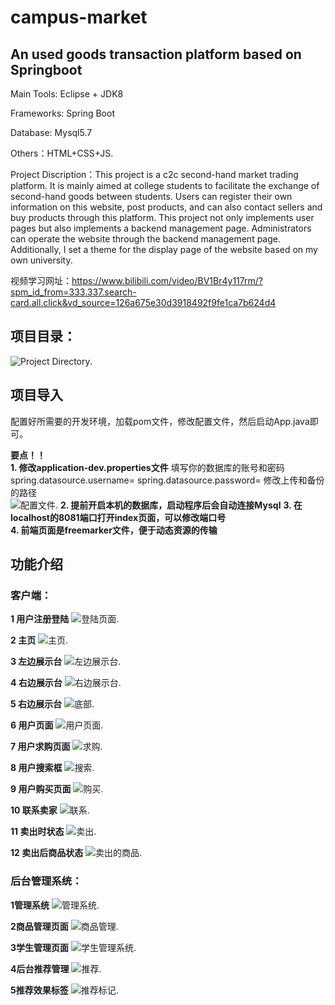 # campus-market
## An used goods transaction platform based on Springboot

Main Tools: Eclipse + JDK8

Frameworks: Spring Boot

Database: Mysql5.7

Others：HTML+CSS+JS. 

Project Discription：This project is a c2c second-hand market trading platform. It is mainly aimed at college students to facilitate the exchange of second-hand goods between students. Users can register their own information on this website, post products, and can also contact sellers and buy products through this platform. This project not only implements user pages but also implements a backend management page. Administrators can operate the website through the backend management page. Additionally, I set a theme for the display page of the website based on my own university.

视频学习网址：https://www.bilibili.com/video/BV1Br4y117rm/?spm_id_from=333.337.search-card.all.click&vd_source=126a675e30d3918492f9fe1ca7b624d4
## 项目目录：  
 ![Project Directory](![目录](https://github.com/JasonZhang0305/Githubimg/blob/main/imgc2c/directory.png).).   
  
## 项目导入
配置好所需要的开发环境，加载pom文件，修改配置文件，然后启动App.java即可。 

**要点！！**  
**1. 修改application-dev.properties文件**
填写你的数据库的账号和密码
spring.datasource.username=
spring.datasource.password=
修改上传和备份的路径      
![配置文件](https://github.com/JasonZhang0305/Githubimg/blob/main/imgc2c/properties.png). 
**2. 提前开启本机的数据库，启动程序后会自动连接Mysql**
**3. 在localhost的8081端口打开index页面，可以修改端口号**  
**4. 前端页面是freemarker文件，便于动态资源的传输**  

## 功能介绍 
### 客户端：
**1 用户注册登陆**
![登陆页面](https://github.com/JasonZhang0305/Githubimg/blob/main/imgc2c/login.png). 

**2 主页**
![主页](https://github.com/JasonZhang0305/Githubimg/blob/main/imgc2c/home.png).  

**3 左边展示台**
![左边展示台](https://github.com/JasonZhang0305/Githubimg/blob/main/imgc2c/left.png). 

**4 右边展示台**
![右边展示台](https://github.com/JasonZhang0305/Githubimg/blob/main/imgc2c/right.png). 

**5 右边展示台**
![底部](https://github.com/JasonZhang0305/Githubimg/blob/main/imgc2c/bottom.png).  

**6 用户页面**
![用户页面](https://github.com/JasonZhang0305/Githubimg/blob/main/imgc2c/user.png). 

**7 用户求购页面**
![求购](https://github.com/JasonZhang0305/Githubimg/blob/main/imgc2c/want.png). 

**8 用户搜索框**
![搜索](https://github.com/JasonZhang0305/Githubimg/blob/main/imgc2c/search.png). 

**9 用户购买页面**
![购买](https://github.com/JasonZhang0305/Githubimg/blob/main/imgc2c/buy.png).  

**10 联系卖家**
![联系](https://github.com/JasonZhang0305/Githubimg/blob/main/imgc2c/connect.png).  

**11 卖出时状态**
![卖出](https://github.com/JasonZhang0305/Githubimg/blob/main/imgc2c/sell.png). 

**12 卖出后商品状态**
![卖出的商品](https://github.com/JasonZhang0305/Githubimg/blob/main/imgc2c/sellgood.png). 

### 后台管理系统：
**1管理系统**
![管理系统](https://github.com/JasonZhang0305/Githubimg/blob/main/imgc2c/administration.png). 

**2商品管理页面**
![商品管理](https://github.com/JasonZhang0305/Githubimg/blob/main/imgc2c/goods_admin.png).

**3学生管理页面**
![学生管理系统](https://github.com/JasonZhang0305/Githubimg/blob/main/imgc2c/stu_admin.png). 

**4后台推荐管理**
![推荐](https://github.com/JasonZhang0305/Githubimg/blob/main/imgc2c/recommend.png). 

**5推荐效果标签**
![推荐标记](https://github.com/JasonZhang0305/Githubimg/blob/main/imgc2c/rec_mark.png). 
